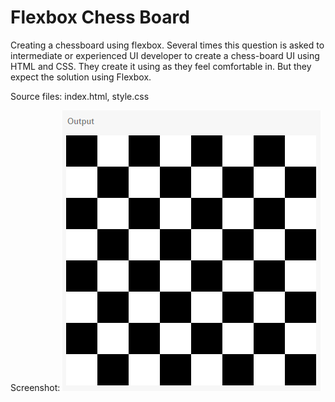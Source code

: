 # Flexbox Chess Board
Creating a chessboard using flexbox. 
Several times this question is asked to intermediate or experienced UI developer to create a chess-board UI using HTML and CSS.
They create it using as they feel comfortable in. But they expect the solution using Flexbox.

Source files:
index.html,
style.css

Screenshot:
![Screenshot Image](https://raw.githubusercontent.com/haritech007/flexbox-chess-board/master/flexbox-chessboard.png)
